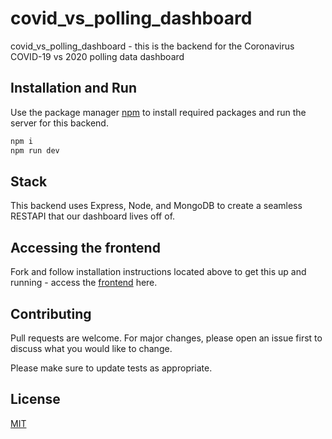 # covid_vs_polling_dashboard

covid_vs_polling_dashboard - this is the backend for the Coronavirus COVID-19 vs 2020 polling data dashboard

## Installation and Run

Use the package manager [npm](https://www.npmjs.com/) to install required packages and run the server for this backend.

```bash
npm i
npm run dev
```


## Stack
This backend uses Express, Node, and MongoDB to create a seamless RESTAPI that our dashboard lives off of.

## Accessing the frontend
Fork and follow installation instructions located above to get this up and running - access the [frontend](https://github.com/masonschafercodes/covid_vs_polling_dashboard) here.

## Contributing
Pull requests are welcome. For major changes, please open an issue first to discuss what you would like to change.

Please make sure to update tests as appropriate.

## License
[MIT](https://choosealicense.com/licenses/mit/)
